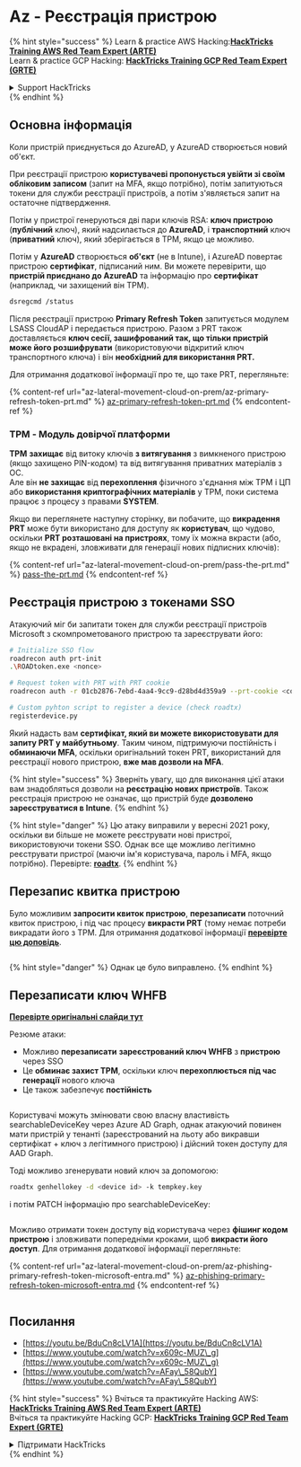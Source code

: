 # Az - Реєстрація пристрою

{% hint style="success" %}
Learn & practice AWS Hacking:<img src="../../.gitbook/assets/image (1).png" alt="" data-size="line">[**HackTricks Training AWS Red Team Expert (ARTE)**](https://training.hacktricks.xyz/courses/arte)<img src="../../.gitbook/assets/image (1).png" alt="" data-size="line">\
Learn & practice GCP Hacking: <img src="../../.gitbook/assets/image (2).png" alt="" data-size="line">[**HackTricks Training GCP Red Team Expert (GRTE)**<img src="../../.gitbook/assets/image (2).png" alt="" data-size="line">](https://training.hacktricks.xyz/courses/grte)

<details>

<summary>Support HackTricks</summary>

* Check the [**subscription plans**](https://github.com/sponsors/carlospolop)!
* **Join the** 💬 [**Discord group**](https://discord.gg/hRep4RUj7f) or the [**telegram group**](https://t.me/peass) or **follow** us on **Twitter** 🐦 [**@hacktricks\_live**](https://twitter.com/hacktricks\_live)**.**
* **Share hacking tricks by submitting PRs to the** [**HackTricks**](https://github.com/carlospolop/hacktricks) and [**HackTricks Cloud**](https://github.com/carlospolop/hacktricks-cloud) github repos.

</details>
{% endhint %}

## Основна інформація

Коли пристрій приєднується до AzureAD, у AzureAD створюється новий об'єкт.

При реєстрації пристрою **користувачеві пропонується увійти зі своїм обліковим записом** (запит на MFA, якщо потрібно), потім запитуються токени для служби реєстрації пристроїв, а потім з'являється запит на остаточне підтвердження.

Потім у пристрої генеруються дві пари ключів RSA: **ключ пристрою** (**публічний** ключ), який надсилається до **AzureAD**, і **транспортний** ключ (**приватний** ключ), який зберігається в TPM, якщо це можливо.

Потім у **AzureAD** створюється **об'єкт** (не в Intune), і AzureAD повертає пристрою **сертифікат**, підписаний ним. Ви можете перевірити, що **пристрій приєднано до AzureAD** та інформацію про **сертифікат** (наприклад, чи захищений він TPM).
```bash
dsregcmd /status
```
Після реєстрації пристрою **Primary Refresh Token** запитується модулем LSASS CloudAP і передається пристрою. Разом з PRT також доставляється **ключ сесії, зашифрований так, що тільки пристрій може його розшифрувати** (використовуючи відкритий ключ транспортного ключа) і він **необхідний для використання PRT.**

Для отримання додаткової інформації про те, що таке PRT, перегляньте:

{% content-ref url="az-lateral-movement-cloud-on-prem/az-primary-refresh-token-prt.md" %}
[az-primary-refresh-token-prt.md](az-lateral-movement-cloud-on-prem/az-primary-refresh-token-prt.md)
{% endcontent-ref %}

### TPM - Модуль довірчої платформи

**TPM** **захищає** від витоку ключів **з витягування** з вимкненого пристрою (якщо захищено PIN-кодом) та від витягування приватних матеріалів з ОС.\
Але він **не захищає** від **перехоплення** фізичного з'єднання між TPM і ЦП або **використання криптографічних матеріалів** у TPM, поки система працює з процесу з правами **SYSTEM**.

Якщо ви переглянете наступну сторінку, ви побачите, що **викрадення PRT** може бути використано для доступу як **користувач**, що чудово, оскільки **PRT розташовані на пристроях**, тому їх можна вкрасти (або, якщо не вкрадені, зловживати для генерації нових підписних ключів):

{% content-ref url="az-lateral-movement-cloud-on-prem/pass-the-prt.md" %}
[pass-the-prt.md](az-lateral-movement-cloud-on-prem/pass-the-prt.md)
{% endcontent-ref %}

## Реєстрація пристрою з токенами SSO

Атакуючий міг би запитати токен для служби реєстрації пристроїв Microsoft з скомпрометованого пристрою та зареєструвати його:
```bash
# Initialize SSO flow
roadrecon auth prt-init
.\ROADtoken.exe <nonce>

# Request token with PRT with PRT cookie
roadrecon auth -r 01cb2876-7ebd-4aa4-9cc9-d28bd4d359a9 --prt-cookie <cookie>

# Custom pyhton script to register a device (check roadtx)
registerdevice.py
```
Який надасть вам **сертифікат, який ви можете використовувати для запиту PRT у майбутньому**. Таким чином, підтримуючи постійність і **обминаючи MFA**, оскільки оригінальний токен PRT, використаний для реєстрації нового пристрою, **вже мав дозволи на MFA**.

{% hint style="success" %}
Зверніть увагу, що для виконання цієї атаки вам знадобляться дозволи на **реєстрацію нових пристроїв**. Також реєстрація пристрою не означає, що пристрій буде **дозволено зареєструватися в Intune**.
{% endhint %}

{% hint style="danger" %}
Цю атаку виправили у вересні 2021 року, оскільки ви більше не можете реєструвати нові пристрої, використовуючи токени SSO. Однак все ще можливо легітимно реєструвати пристрої (маючи ім'я користувача, пароль і MFA, якщо потрібно). Перевірте: [**roadtx**](https://github.com/carlospolop/hacktricks-cloud/blob/master/pentesting-cloud/azure-security/az-lateral-movement-cloud-on-prem/az-roadtx-authentication.md).
{% endhint %}

## Перезапис квитка пристрою

Було можливим **запросити квиток пристрою**, **перезаписати** поточний квиток пристрою, і під час процесу **викрасти PRT** (тому немає потреби викрадати його з TPM. Для отримання додаткової інформації [**перевірте цю доповідь**](https://youtu.be/BduCn8cLV1A).

<figure><img src="../../.gitbook/assets/image (32).png" alt=""><figcaption></figcaption></figure>

{% hint style="danger" %}
Однак це було виправлено.
{% endhint %}

## Перезаписати ключ WHFB

[**Перевірте оригінальні слайди тут**](https://dirkjanm.io/assets/raw/Windows%20Hello%20from%20the%20other%20side\_nsec\_v1.0.pdf)

Резюме атаки:

* Можливо **перезаписати** **зареєстрований ключ WHFB** з **пристрою** через SSO
* Це **обминає захист TPM**, оскільки ключ **перехоплюється під час генерації** нового ключа
* Це також забезпечує **постійність**

<figure><img src="../../.gitbook/assets/image (34).png" alt=""><figcaption></figcaption></figure>

Користувачі можуть змінювати свою власну властивість searchableDeviceKey через Azure AD Graph, однак атакуючий повинен мати пристрій у тенанті (зареєстрований на льоту або викравши сертифікат + ключ з легітимного пристрою) і дійсний токен доступу для AAD Graph.

Тоді можливо згенерувати новий ключ за допомогою:
```bash
roadtx genhellokey -d <device id> -k tempkey.key
```
і потім PATCH інформацію про searchableDeviceKey:

<figure><img src="../../.gitbook/assets/image (36).png" alt=""><figcaption></figcaption></figure>

Можливо отримати токен доступу від користувача через **фішинг кодом пристрою** і зловживати попередніми кроками, щоб **викрасти його доступ**. Для отримання додаткової інформації перегляньте:

{% content-ref url="az-lateral-movement-cloud-on-prem/az-phishing-primary-refresh-token-microsoft-entra.md" %}
[az-phishing-primary-refresh-token-microsoft-entra.md](az-lateral-movement-cloud-on-prem/az-phishing-primary-refresh-token-microsoft-entra.md)
{% endcontent-ref %}

<figure><img src="../../.gitbook/assets/image (37).png" alt=""><figcaption></figcaption></figure>

## Посилання

* [https://youtu.be/BduCn8cLV1A](https://youtu.be/BduCn8cLV1A)
* [https://www.youtube.com/watch?v=x609c-MUZ\_g](https://www.youtube.com/watch?v=x609c-MUZ\_g)
* [https://www.youtube.com/watch?v=AFay\_58QubY](https://www.youtube.com/watch?v=AFay\_58QubY)

{% hint style="success" %}
Вчіться та практикуйте Hacking AWS:<img src="../../.gitbook/assets/image (1).png" alt="" data-size="line">[**HackTricks Training AWS Red Team Expert (ARTE)**](https://training.hacktricks.xyz/courses/arte)<img src="../../.gitbook/assets/image (1).png" alt="" data-size="line">\
Вчіться та практикуйте Hacking GCP: <img src="../../.gitbook/assets/image (2).png" alt="" data-size="line">[**HackTricks Training GCP Red Team Expert (GRTE)**<img src="../../.gitbook/assets/image (2).png" alt="" data-size="line">](https://training.hacktricks.xyz/courses/grte)

<details>

<summary>Підтримати HackTricks</summary>

* Перевірте [**плани підписки**](https://github.com/sponsors/carlospolop)!
* **Приєднуйтесь до** 💬 [**групи Discord**](https://discord.gg/hRep4RUj7f) або [**групи Telegram**](https://t.me/peass) або **слідкуйте** за нами в **Twitter** 🐦 [**@hacktricks\_live**](https://twitter.com/hacktricks\_live)**.**
* **Діліться хакерськими трюками, надсилаючи PR до** [**HackTricks**](https://github.com/carlospolop/hacktricks) та [**HackTricks Cloud**](https://github.com/carlospolop/hacktricks-cloud) репозиторіїв.

</details>
{% endhint %}
